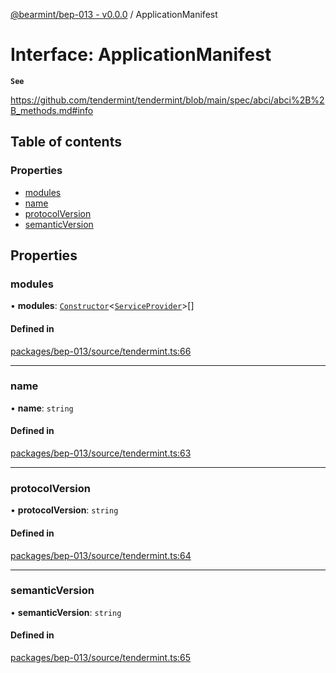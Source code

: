 [@bearmint/bep-013 - v0.0.0](../README.md) / ApplicationManifest

# Interface: ApplicationManifest

**`See`**

https://github.com/tendermint/tendermint/blob/main/spec/abci/abci%2B%2B_methods.md#info

## Table of contents

### Properties

- [modules](ApplicationManifest.md#modules)
- [name](ApplicationManifest.md#name)
- [protocolVersion](ApplicationManifest.md#protocolversion)
- [semanticVersion](ApplicationManifest.md#semanticversion)

## Properties

### modules

• **modules**: [`Constructor`](../README.md#constructor)<[`ServiceProvider`](ServiceProvider.md)\>[]

#### Defined in

[packages/bep-013/source/tendermint.ts:66](https://github.com/bearmint/bearmint/blob/main/packages/bep-013/source/tendermint.ts#L66)

___

### name

• **name**: `string`

#### Defined in

[packages/bep-013/source/tendermint.ts:63](https://github.com/bearmint/bearmint/blob/main/packages/bep-013/source/tendermint.ts#L63)

___

### protocolVersion

• **protocolVersion**: `string`

#### Defined in

[packages/bep-013/source/tendermint.ts:64](https://github.com/bearmint/bearmint/blob/main/packages/bep-013/source/tendermint.ts#L64)

___

### semanticVersion

• **semanticVersion**: `string`

#### Defined in

[packages/bep-013/source/tendermint.ts:65](https://github.com/bearmint/bearmint/blob/main/packages/bep-013/source/tendermint.ts#L65)
